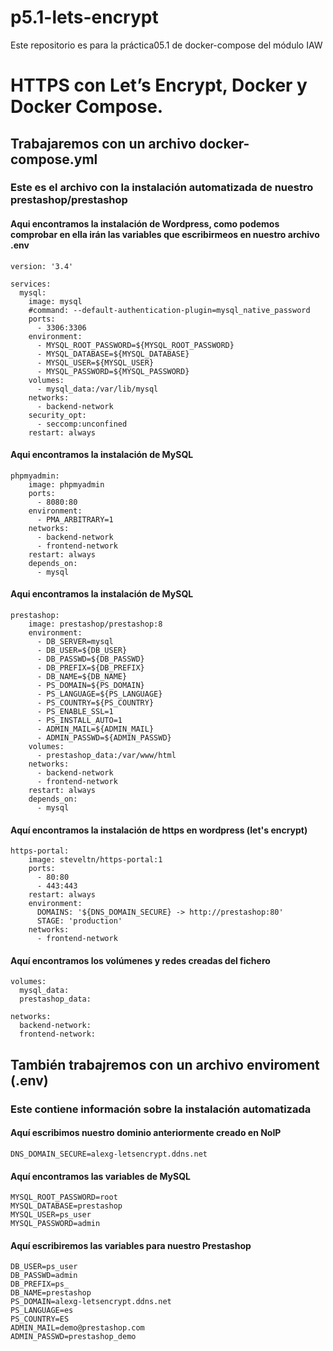 # p5.1-lets-encrypt
Este repositorio es para la práctica05.1 de docker-compose del módulo IAW

# HTTPS con Let’s Encrypt, Docker y Docker Compose.
## Trabajaremos con un archivo docker-compose.yml
### Este es el archivo con la instalación automatizada de nuestro prestashop/prestashop
#### Aqui encontramos la instalación de Wordpress, como podemos comprobar en ella irán las variables que escribirmeos en nuestro archivo .env
```
version: '3.4'

services:
  mysql:
    image: mysql
    #command: --default-authentication-plugin=mysql_native_password
    ports: 
      - 3306:3306
    environment: 
      - MYSQL_ROOT_PASSWORD=${MYSQL_ROOT_PASSWORD}
      - MYSQL_DATABASE=${MYSQL_DATABASE}
      - MYSQL_USER=${MYSQL_USER}
      - MYSQL_PASSWORD=${MYSQL_PASSWORD}
    volumes: 
      - mysql_data:/var/lib/mysql
    networks: 
      - backend-network
    security_opt:
      - seccomp:unconfined
    restart: always
```

#### Aqui encontramos la instalación de MySQL
```
phpmyadmin:
    image: phpmyadmin
    ports:
      - 8080:80
    environment: 
      - PMA_ARBITRARY=1
    networks: 
      - backend-network
      - frontend-network
    restart: always
    depends_on: 
      - mysql
```

#### Aqui encontramos la instalación de MySQL
```
prestashop:
    image: prestashop/prestashop:8
    environment: 
      - DB_SERVER=mysql
      - DB_USER=${DB_USER}
      - DB_PASSWD=${DB_PASSWD}
      - DB_PREFIX=${DB_PREFIX}
      - DB_NAME=${DB_NAME}
      - PS_DOMAIN=${PS_DOMAIN}
      - PS_LANGUAGE=${PS_LANGUAGE}
      - PS_COUNTRY=${PS_COUNTRY}
      - PS_ENABLE_SSL=1
      - PS_INSTALL_AUTO=1
      - ADMIN_MAIL=${ADMIN_MAIL}
      - ADMIN_PASSWD=${ADMIN_PASSWD}
    volumes:
      - prestashop_data:/var/www/html
    networks: 
      - backend-network
      - frontend-network
    restart: always
    depends_on: 
      - mysql
```

#### Aquí encontramos la instalación de https en wordpress (let's encrypt)
```
https-portal:
    image: steveltn/https-portal:1
    ports:
      - 80:80
      - 443:443
    restart: always
    environment:
      DOMAINS: '${DNS_DOMAIN_SECURE} -> http://prestashop:80'
      STAGE: 'production'
    networks:
      - frontend-network
```

#### Aquí encontramos los volúmenes y redes creadas del fichero
```
volumes:
  mysql_data:
  prestashop_data:

networks: 
  backend-network:
  frontend-network:
```

## También trabajremos con un archivo enviroment (.env)
### Este contiene información sobre la instalación automatizada
#### Aquí escribimos nuestro dominio anteriormente creado en NoIP
```
DNS_DOMAIN_SECURE=alexg-letsencrypt.ddns.net
```
#### Aquí encontramos las variables de MySQL
```
MYSQL_ROOT_PASSWORD=root
MYSQL_DATABASE=prestashop
MYSQL_USER=ps_user
MYSQL_PASSWORD=admin
```

#### Aquí escribiremos las variables para nuestro Prestashop
```
DB_USER=ps_user
DB_PASSWD=admin
DB_PREFIX=ps_
DB_NAME=prestashop
PS_DOMAIN=alexg-letsencrypt.ddns.net
PS_LANGUAGE=es
PS_COUNTRY=ES
ADMIN_MAIL=demo@prestashop.com
ADMIN_PASSWD=prestashop_demo
```
